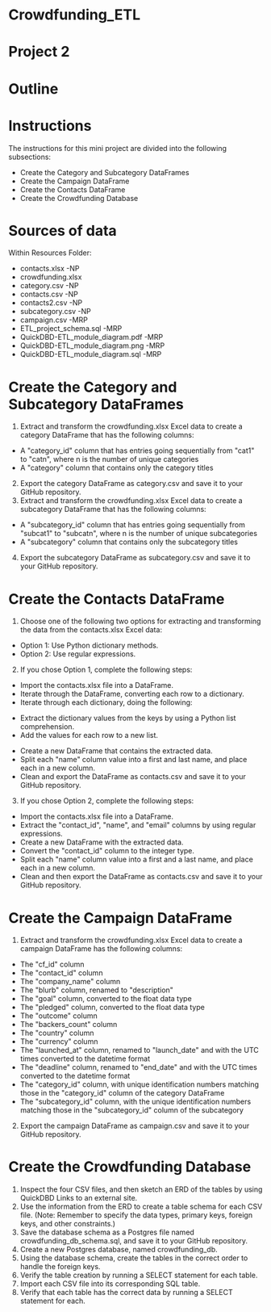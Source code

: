 
# Crowdfunding_ETL
# Project 2

# Outline 

# Instructions
The instructions for this mini project are divided into the following subsections:

- Create the Category and Subcategory DataFrames
- Create the Campaign DataFrame
- Create the Contacts DataFrame
- Create the Crowdfunding Database

# Sources of data

Within Resources Folder:
*  contacts.xlsx -NP
*  crowdfunding.xlsx 
*  category.csv -NP
*  contacts.csv -NP
*  contacts2.csv -NP
*  subcategory.csv -NP
*  campaign.csv -MRP
*  ETL_project_schema.sql -MRP
*  QuickDBD-ETL_module_diagram.pdf -MRP
*  QuickDBD-ETL_module_diagram.png -MRP
*  QuickDBD-ETL_module_diagram.sql -MRP


# Create the Category and Subcategory DataFrames
1. Extract and transform the crowdfunding.xlsx Excel data to create a category DataFrame that has the following columns:
* A "category_id" column that has entries going sequentially from "cat1" to "catn", where n is the number of unique categories
* A "category" column that contains only the category titles
2. Export the category DataFrame as category.csv and save it to your GitHub repository.
3. Extract and transform the crowdfunding.xlsx Excel data to create a subcategory DataFrame that has the following columns:
* A "subcategory_id" column that has entries going sequentially from "subcat1" to "subcatn", where n is the number of unique subcategories
* A "subcategory" column that contains only the subcategory titles
4. Export the subcategory DataFrame as subcategory.csv and save it to your GitHub repository.



# Create the Contacts DataFrame
1. Choose one of the following two options for extracting and transforming the data from the contacts.xlsx Excel data:
* Option 1: Use Python dictionary methods.
* Option 2: Use regular expressions.
2. If you chose Option 1, complete the following steps:
* Import the contacts.xlsx file into a DataFrame.
* Iterate through the DataFrame, converting each row to a dictionary.
* Iterate through each dictionary, doing the following:
- Extract the dictionary values from the keys by using a Python list comprehension.
- Add the values for each row to a new list.
* Create a new DataFrame that contains the extracted data.
* Split each "name" column value into a first and last name, and place each in a new column.
* Clean and export the DataFrame as contacts.csv and save it to your GitHub repository.
3. If you chose Option 2, complete the following steps:
* Import the contacts.xlsx file into a DataFrame.
* Extract the "contact_id", "name", and "email" columns by using regular expressions.
* Create a new DataFrame with the extracted data.
* Convert the "contact_id" column to the integer type.
* Split each "name" column value into a first and a last name, and place each in a new column.
* Clean and then export the DataFrame as contacts.csv and save it to your GitHub repository.

# Create the Campaign DataFrame
1. Extract and transform the crowdfunding.xlsx Excel data to create a campaign DataFrame has the following columns:
* The "cf_id" column
* The "contact_id" column
* The "company_name" column
* The "blurb" column, renamed to "description"
* The "goal" column, converted to the float data type
* The "pledged" column, converted to the float data type
* The "outcome" column
* The "backers_count" column
* The "country" column
* The "currency" column
* The "launched_at" column, renamed to "launch_date" and with the UTC times converted to the datetime format
* The "deadline" column, renamed to "end_date" and with the UTC times converted to the datetime format
* The "category_id" column, with unique identification numbers matching those in the "category_id" column of the category DataFrame
* The "subcategory_id" column, with the unique identification numbers matching those in the "subcategory_id" column of the subcategory
2. Export the campaign DataFrame as campaign.csv and save it to your GitHub repository.

# Create the Crowdfunding Database
1. Inspect the four CSV files, and then sketch an ERD of the tables by using QuickDBD Links to an external site.
2. Use the information from the ERD to create a table schema for each CSV file.
(Note: Remember to specify the data types, primary keys, foreign keys, and other constraints.)
3. Save the database schema as a Postgres file named crowdfunding_db_schema.sql, and save it to your GitHub repository.
4. Create a new Postgres database, named crowdfunding_db.
5. Using the database schema, create the tables in the correct order to handle the foreign keys.
6. Verify the table creation by running a SELECT statement for each table.
7. Import each CSV file into its corresponding SQL table.
8. Verify that each table has the correct data by running a SELECT statement for each. 
